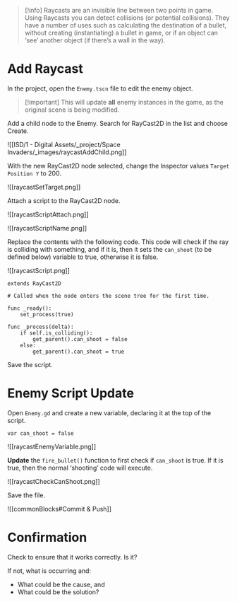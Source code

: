 

> [!info] Raycasts are an invisible line between two points in game. Using Raycasts you can detect collisions (or potential collisions). They have a number of uses such as calculating the destination of a bullet, without creating (instantiating) a bullet in game, or if an object can ‘see’ another object (if there’s a wall in the way).

# Add Raycast

In the project, open the `Enemy.tscn` file to edit the enemy object. 

> [!important] This will update **all** enemy instances in the game, as the original scene is being modified.


Add a child node to the Enemy. Search for RayCast2D in the list and choose Create.

![[ISD/1 - Digital Assets/_project/Space Invaders/_images/raycastAddChild.png]]


With the new RayCast2D node selected, change the Inspector values `Target Position Y` to 200.

![[raycastSetTarget.png]]


Attach a script to the RayCast2D node.

  
![[raycastScriptAttach.png]]


  
![[raycastScriptName.png]]


Replace the contents with the following code. This code will check if the ray is colliding with something, and if it is, then it sets the `can_shoot` (to be defined below) variable to true, otherwise it is false.

![[raycastScript.png]]

```gdscript
extends RayCast2D

# Called when the node enters the scene tree for the first time.

func _ready():
	set_process(true)

func _process(delta):
	if self.is_colliding():
		get_parent().can_shoot = false
	else:
		get_parent().can_shoot = true
```

Save the script.

# Enemy Script Update


Open `Enemy.gd` and create a new variable, declaring it at the top of the script.

```gdscript
var can_shoot = false
```

  
![[raycastEnemyVariable.png]]


**Update** the `fire_bullet()` function to first check if `can_shoot` is true. If it is true, then the normal ‘shooting’ code will execute.
  
![[raycastCheckCanShoot.png]]

Save the file.

![[commonBlocks#Commit & Push]]


# Confirmation

Check to ensure that it works correctly. Is it?

If not, what is occurring and:
- What could be the cause, and
- What could be the solution?